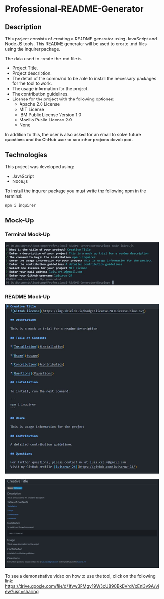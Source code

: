 # Professional-README-Generator


Description
---------------

This project consists of creating a README generator using JavaScript and Node.JS tools. This README generator will be used to create .md files using the inquirer package.

The data used to create the .md file is:

* Project Title.
* Project description.
* The detail of the command to be able to install the necessary packages for the tool to work.
* The usage information for the project.
* The contribution guidelines.
* License for the project with the following optiones:
    * Apache 2.0 License
    * MIT License
    * IBM Public License Version 1.0
    * Mozilla Public License 2.0
    * None

In addition to this, the user is also asked for an email to solve future questions and the GitHub user to see other projects developed.

Technologies
---------------
This project was developed using:

* JavaScript
* Node.js

To install the inquirer package you must write the following npm in the terminal:

```
npm i inquirer
```

Mock-Up
---------------

### Terminal Mock-Up

![Terminal Mock-Up](./Develop/images/Terminal-MockUp.JPG)

### README Mock-Up

![README Mock-Up1](./Develop/images/Readme-MockUp_1.JPG)

![README Mock-Up2](./Develop/images/Readme-MockUp_2.JPG)

To see a demonstrative video on how to use the tool, click on the following link: https://drive.google.com/file/d/1fvw3RMgy19WScU890BkDVrdVxEni3v9A/view?usp=sharing
